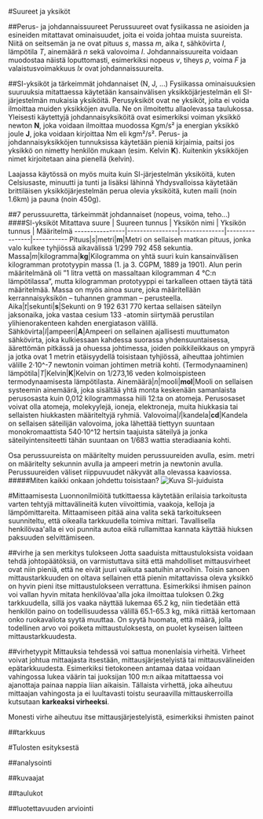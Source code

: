 #Suureet ja yksiköt

##Perus- ja johdannaissuureet
Perussuureet ovat fysiikassa ne asioiden ja esineiden mitattavat ominaisuudet, joita ei voida johtaa muista suureista. Niitä on seitsemän ja ne ovat pituus *s*, massa *m*, aika *t*, sähkövirta *I*, lämpötila *T*, ainemäärä *n* sekä valovoima *l*. Johdannaissuureita voidaan muodostaa näistä loputtomasti, esimerkiksi nopeus *v*, tiheys *ρ*, voima *F* ja valaistusvoimakkuus *lx* ovat johdannaissuureita.

##SI-yksiköt ja tärkeimmät johdannaiset (N, J, ...)
Fysiikassa ominaisuuksien suuruuksia mitattaessa käytetään kansainvälisen yksikköjärjestelmän eli SI-järjestelmän mukaisia yksiköitä. Perusyksiköt ovat ne yksiköt, joita ei voida ilmoittaa muiden yksikköjen avulla. Ne on ilmoitettu allaolevassa taulukossa. Yleisesti käytettyjä johdannaisyksiköitä ovat esimerkiksi voiman yksikkö newton **N**, joka voidaan ilmoittaa muodossa Kgm/s² ja energian yksikkö joule **J**, joka voidaan kirjoittaa Nm eli kgm²/s². Perus- ja johdannaisyksikköjen tunnuksissa käytetään pieniä kirjaimia, paitsi jos yksikkö on nimetty henkilön mukaan (esim. Kelvin **K**). Kuitenkin yksikköjen nimet kirjoitetaan aina pienellä (kelvin).

Laajassa käytössä on myös muita kuin SI-järjestelmän yksiköitä, kuten Celsiusaste, minuutti ja tunti ja lisäksi lähinnä Yhdysvalloissa 
käytetään brittiläisen yksikköjärjestelmän perua olevia yksiköitä, kuten maili (noin 1.6km) ja pauna (noin 450g).

##7 perussuuretta, tärkeimmät johdannaiset (nopeus, voima, teho...)
####SI-yksiköt
Mitattava suure | Suureen tunnus | Yksikön nimi | Yksikön tunnus | Määritelmä
----------------|----------------|--------------|----------------|-----------
Pituus|*s*|metri|**m**|Metri on sellaisen matkan pituus, jonka valo kulkee tyhjiössä aikavälissä 1/299 792 458 sekuntia.
Massa|*m*|kilogramma|**kg**|Kilogramma on yhtä suuri kuin kansainvälisen kilogramman prototyypin massa (1. ja 3. CGPM, 1889 ja 1901). Alun perin määritelmänä oli ”1 litra vettä on massaltaan kilogramman 4 °C:n lämpötilassa”, mutta kilogramman prototyyppi ei tarkalleen ottaen täytä tätä määritelmää. Massa on myös ainoa suure, joka määritellään kerrannaisyksikön – tuhannen gramman – perusteella.
Aika|*t*|sekunti|**s**|Sekunti on 9 192 631 770 kertaa sellaisen säteilyn jaksonaika, joka vastaa cesium 133 -atomin siirtymää perustilan ylihienorakenteen kahden energiatason välillä.
Sähkövirta|*I*|ampeeri|**A**|Ampeeri on sellainen ajallisesti muuttumaton sähkövirta, joka kulkiessaan kahdessa suorassa yhdensuuntaisessa, äärettömän pitkässä ja ohuessa johtimessa, joiden poikkileikkaus on ympyrä ja jotka ovat 1 metrin etäisyydellä toisistaan tyhjiössä, aiheuttaa johtimien välille 2·10^-7 newtonin voiman johtimen metriä kohti. 
(Termodynaaminen) lämpötila|*T*|Kelvin|**K**|Kelvin on 1/273,16 veden kolmoispisteen termodynaamisesta lämpötilasta.
Ainemäärä|*n*|mooli|**mol**|Mooli on sellaisen systeemin ainemäärä, joka sisältää yhtä monta keskenään samanlaista perusosasta kuin 0,012 kilogrammassa hiili 12:ta on atomeja. Perusosaset voivat olla atomeja, molekyylejä, ioneja, elektroneja, muita hiukkasia tai sellaisten hiukkasten määriteltyjä ryhmiä.
Valovoima|*I*|kandela|**cd**|Kandela on sellaisen säteilijän valovoima, joka lähettää tiettyyn suuntaan monokromaattista 540·10^12 hertsin taajuista säteilyä ja jonka säteilyintensiteetti tähän suuntaan on 1/683 wattia steradiaania kohti. 

Osa perussuureista on määritelty muiden perussuureiden avulla, esim. metri on määritelty sekunnin avulla ja ampeeri metrin ja newtonin avulla. Perussuureiden väliset riippuvuudet näkyvät alla olevassa kaaviossa.
#####Miten kaikki onkaan johdettu toisistaan?
![Kuva SI-juiduista](https://upload.wikimedia.org/wikipedia/commons/c/c8/SI_base_unit.svg)
<!---Kuvan tekijä: http://en.wikipedia.org/wiki/User:Dono-->

#Mittaamisesta
Luonnonilmiöitä tutkittaessa käytetään erilaisia tarkoitusta varten tehtyjä mittavälineitä kuten viivoittimia, vaakoja, kelloja ja lämpömittareita. Mittaamiseen pitää aina valita sekä tarkoitukseen suunniteltu, että oikealla tarkkuudella toimiva mittari. Tavallisella henkilövaa'alla ei voi punnita autoa eikä rullamittaa kannata käyttää hiuksen paksuuden selvittämiseen.

##virhe ja sen merkitys tulokseen
Jotta saaduista mittaustuloksista voidaan tehdä johtopäätöksiä, on varmistuttava siitä että mahdolliset mittausvirheet ovat niin pieniä, että ne eivät juuri vaikuta saatuihin arvoihin. Toisin sanoen mittaustarkkuuden on oltava sellainen että pienin mitattavissa oleva yksikkö on hyvin pieni itse mittaustulokseen verrattuna. Esimerkiksi ihmisen painon voi vallan hyvin mitata henkilövaa'alla joka ilmoittaa tuloksen 0.2kg tarkkuudella, sillä jos vaaka näyttää lukemaa 65.2 kg, niin tiedetään että henkilön paino on todellisuudessa välillä 65.1-65.3 kg, mikä riittää kertomaan onko ruokavaliota syytä muuttaa. On syytä huomata, että määrä, jolla todellinen arvo voi poiketa mittaustuloksesta, on puolet kyseisen laitteen mittaustarkkuudesta.

##virhetyypit
Mittauksia tehdessä voi sattua monenlaisia virheitä. Virheet voivat johtua mittaajasta itsestään, mittausjärjestelyistä tai mittausvälineiden epätarkkuudesta. Esimerkiksi tietokoneen antamaa dataa voidaan vahingossa lukea väärin tai juoksijan 100 m:n aikaa mitattaessa voi ajanottaja painaa nappia liian aikaisin. Tällaista virhettä, joka aiheutuu mittaajan vahingosta ja ei luultavasti toistu seuraavilla mittauskerroilla kutsutaan **karkeaksi virheeksi**.
<!---juoksija huono esimerkki--> 
Monesti virhe aiheutuu itse mittausjärjestelyistä, esimerkiksi ihmisten painot 

##tarkkuus


#Tulosten esityksestä

##analysointi

##kuvaajat

##taulukot

##luotettavuuden arviointi
